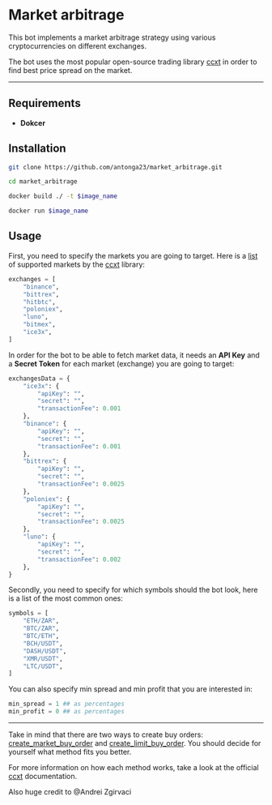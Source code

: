 
# Market arbitrage

This bot implements a market arbitrage strategy using various cryptocurrencies on different exchanges.

The bot uses the most popular open-source trading library [ccxt](https://github.com/ccxt/ccxt) in order to find best price spread on the market.

---

## Requirements

* **Dokcer**

## Installation

```bash
git clone https://github.com/antonga23/market_arbitrage.git

cd market_arbitrage

docker build ./ -t $image_name

docker run $image_name
```

## Usage

First, you need to specify the markets you are going to target. Here is a [list](https://github.com/ccxt/ccxt#supported-cryptocurrency-exchange-markets) of supported markets by the [ccxt](https://github.com/ccxt/ccxt/wiki) library:

```python
exchanges = [
    "binance",
    "bittrex",
    "hitbtc",
    "poloniex",
    "luno",
    "bitmex",
    "ice3x",
]
```

In order for the bot to be able to fetch market data, it needs an **API Key** and a **Secret Token** for each market (exchange) you are going to target:

```python
exchangesData = {
    "ice3x": {
        "apiKey": "",
        "secret": "",
        "transactionFee": 0.001
    },
    "binance": {
        "apiKey": "",
        "secret": "",
        "transactionFee": 0.001
    },
    "bittrex": {
        "apiKey": "",
        "secret": "",
        "transactionFee": 0.0025
    },
    "poloniex": {
        "apiKey": "",
        "secret": "",
        "transactionFee": 0.0025
    },
    "luno": {
        "apiKey": "",
        "secret": "",
        "transactionFee": 0.002
    },
}
```

Secondly, you need to specify for which symbols should the bot look, here is a list of the most common ones:

```python
symbols = [
    "ETH/ZAR",
    "BTC/ZAR",
    "BTC/ETH",
    "BCH/USDT",
    "DASH/USDT",
    "XMR/USDT",
    "LTC/USDT",
]
```

You can also specify min spread and min profit that you are interested in:

```python
min_spread = 1 ## as percentages 
min_profit = 0 ## as percentages
```

---

Take in mind that there are two ways to create buy orders: [create_market_buy_order](https://github.com/ccxt/ccxt/wiki/Manual#market-orders) and [create_limit_buy_order](https://github.com/ccxt/ccxt/wiki/Manual#limit-orders). You should decide for yourself what method fits you better.

For more information on how each method works, take a look at the official [ccxt](https://github.com/ccxt/ccxt/wiki) documentation.

Also huge credit to @Andrei Zgirvaci
